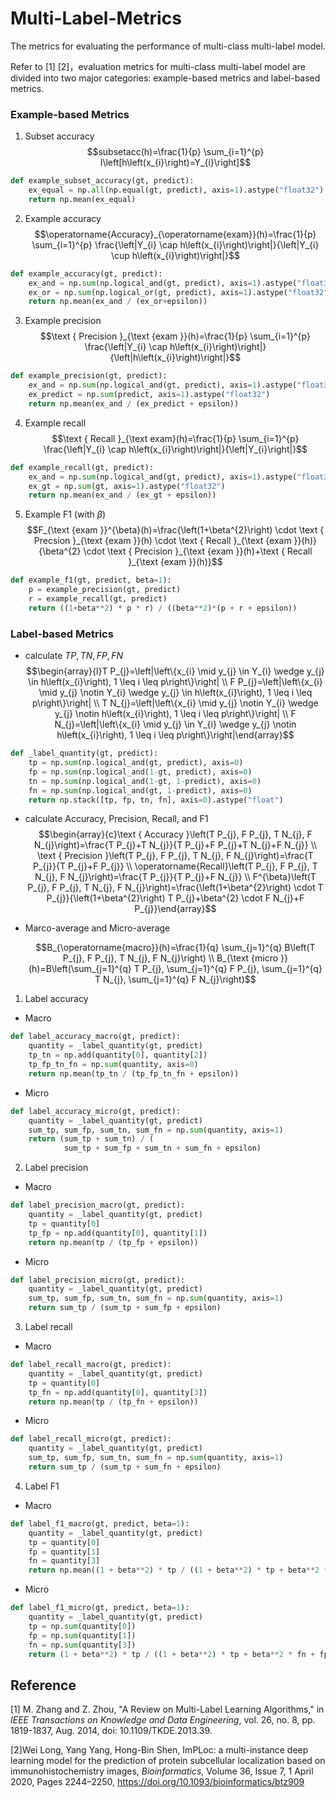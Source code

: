 # Multi-Label-Metrics
The metrics for evaluating the performance of multi-class multi-label model.

Refer to [1] [2]，evaluation metrics for multi-class multi-label model are divided into two major categories: example-based metrics and label-based metrics.
### Example-based Metrics
1. Subset accuracy
   $$subsetacc(h)=\frac{1}{p} \sum_{i=1}^{p} I\left[h\left(x_{i}\right)=Y_{i}\right]$$

```python
def example_subset_accuracy(gt, predict):
    ex_equal = np.all(np.equal(gt, predict), axis=1).astype("float32")
    return np.mean(ex_equal)
```

2. Example accuracy
   $$\operatorname{Accuracy}_{\operatorname{exam}}(h)=\frac{1}{p} \sum_{i=1}^{p} \frac{\left|Y_{i} \cap h\left(x_{i}\right)\right|}{\left|Y_{i} \cup h\left(x_{i}\right)\right|}$$

```python
def example_accuracy(gt, predict):
    ex_and = np.sum(np.logical_and(gt, predict), axis=1).astype("float32")
    ex_or = np.sum(np.logical_or(gt, predict), axis=1).astype("float32")
    return np.mean(ex_and / (ex_or+epsilon))
```

3. Example precision
   $$\text { Precision }_{\text {exam }}(h)=\frac{1}{p} \sum_{i=1}^{p} \frac{\left|Y_{i} \cap h\left(x_{i}\right)\right|}{\left|h\left(x_{i}\right)\right|}$$

```python
def example_precision(gt, predict):
    ex_and = np.sum(np.logical_and(gt, predict), axis=1).astype("float32")
    ex_predict = np.sum(predict, axis=1).astype("float32")
    return np.mean(ex_and / (ex_predict + epsilon))
```

4. Example recall
   $$\text { Recall }_{\text exam}(h)=\frac{1}{p} \sum_{i=1}^{p} \frac{\left|Y_{i} \cap h\left(x_{i}\right)\right|}{\left|Y_{i}\right|}$$

```python
def example_recall(gt, predict):
    ex_and = np.sum(np.logical_and(gt, predict), axis=1).astype("float32")
    ex_gt = np.sum(gt, axis=1).astype("float32")
    return np.mean(ex_and / (ex_gt + epsilon))
```

5. Example F1 (with $\beta$)
   $$F_{\text {exam }}^{\beta}(h)=\frac{\left(1+\beta^{2}\right) \cdot \text { Precsion }_{\text {exam }}(h) \cdot \text { Recall }_{\text {exam }}(h)}{\beta^{2} \cdot \text { Precision }_{\text {exam }}(h)+\text { Recall }_{\text {exam }}(h)}$$

```python
def example_f1(gt, predict, beta=1):
    p = example_precision(gt, predict)
    r = example_recall(gt, predict)
    return ((1+beta**2) * p * r) / ((beta**2)*(p + r + epsilon))
```

### Label-based Metrics


- calculate $TP,TN,FP,FN$
  $$\begin{array}{l}T P_{j}=\left|\left\{x_{i} \mid y_{j} \in Y_{i} \wedge y_{j} \in h\left(x_{i}\right), 1 \leq i \leq p\right\}\right| \\ F P_{j}=\left|\left\{x_{i} \mid y_{j} \notin Y_{i} \wedge y_{j} \in h\left(x_{i}\right), 1 \leq i \leq p\right\}\right| \\ T N_{j}=\left|\left\{x_{i} \mid y_{j} \notin Y_{i} \wedge y_{j} \notin h\left(x_{i}\right), 1 \leq i \leq p\right\}\right| \\ F N_{j}=\left|\left\{x_{i} \mid y_{j} \in Y_{i} \wedge y_{j} \notin h\left(x_{i}\right), 1 \leq i \leq p\right\}\right|\end{array}$$

```python
def _label_quantity(gt, predict):
    tp = np.sum(np.logical_and(gt, predict), axis=0)
    fp = np.sum(np.logical_and(1-gt, predict), axis=0)
    tn = np.sum(np.logical_and(1-gt, 1-predict), axis=0)
    fn = np.sum(np.logical_and(gt, 1-predict), axis=0)
    return np.stack([tp, fp, tn, fn], axis=0).astype("float")
```

- calculate Accuracy, Precision, Recall, and F1
  $$\begin{array}{c}\text { Accuracy }\left(T P_{j}, F P_{j}, T N_{j}, F N_{j}\right)=\frac{T P_{j}+T N_{j}}{T P_{j}+F P_{j}+T N_{j}+F N_{j}} \\ \text { Precision }\left(T P_{j}, F P_{j}, T N_{j}, F N_{j}\right)=\frac{T P_{j}}{T P_{j}+F P_{j}} \\ \operatorname{Recall}\left(T P_{j}, F P_{j}, T N_{j}, F N_{j}\right)=\frac{T P_{j}}{T P_{j}+F N_{j}} \\ F^{\beta}\left(T P_{j}, F P_{j}, T N_{j}, F N_{j}\right)=\frac{\left(1+\beta^{2}\right) \cdot T P_{j}}{\left(1+\beta^{2}\right) T P_{j}+\beta^{2} \cdot F N_{j}+F P_{j}}\end{array}$$

- Marco-average and Micro-average

  $$B_{\operatorname{macro}}(h)=\frac{1}{q} \sum_{j=1}^{q} B\left(T P_{j}, F P_{j}, T N_{j}, F N_{j}\right) \\ B_{\text {micro }}(h)=B\left(\sum_{j=1}^{q} T P_{j}, \sum_{j=1}^{q} F P_{j}, \sum_{j=1}^{q} T N_{j}, \sum_{j=1}^{q} F N_{j}\right)$$

1. Label accuracy

  - Macro

```python
def label_accuracy_macro(gt, predict):
    quantity = _label_quantity(gt, predict)
    tp_tn = np.add(quantity[0], quantity[2])
    tp_fp_tn_fn = np.sum(quantity, axis=0)
    return np.mean(tp_tn / (tp_fp_tn_fn + epsilon))
```
  - Micro 

```python
def label_accuracy_micro(gt, predict):
    quantity = _label_quantity(gt, predict)
    sum_tp, sum_fp, sum_tn, sum_fn = np.sum(quantity, axis=1)
    return (sum_tp + sum_tn) / (
            sum_tp + sum_fp + sum_tn + sum_fn + epsilon)
```

2. Label precision

- Macro

```python
def label_precision_macro(gt, predict):
    quantity = _label_quantity(gt, predict)
    tp = quantity[0]
    tp_fp = np.add(quantity[0], quantity[1])
    return np.mean(tp / (tp_fp + epsilon))
```

  - Micro
```python
def label_precision_micro(gt, predict):
    quantity = _label_quantity(gt, predict)
    sum_tp, sum_fp, sum_tn, sum_fn = np.sum(quantity, axis=1)
    return sum_tp / (sum_tp + sum_fp + epsilon)
```

3. Label recall
  - Macro
```python
def label_recall_macro(gt, predict):
    quantity = _label_quantity(gt, predict)
    tp = quantity[0]
    tp_fn = np.add(quantity[0], quantity[3])
    return np.mean(tp / (tp_fn + epsilon))
```
  - Micro
```python
def label_recall_micro(gt, predict):
    quantity = _label_quantity(gt, predict)
    sum_tp, sum_fp, sum_tn, sum_fn = np.sum(quantity, axis=1)
    return sum_tp / (sum_tp + sum_fn + epsilon)
```
4. Label F1
- Macro
```python
def label_f1_macro(gt, predict, beta=1):
    quantity = _label_quantity(gt, predict)
    tp = quantity[0]
    fp = quantity[1]
    fn = quantity[3]
    return np.mean((1 + beta**2) * tp / ((1 + beta**2) * tp + beta**2 * fn + fp))
```
- Micro
```python
def label_f1_micro(gt, predict, beta=1):
    quantity = _label_quantity(gt, predict)
    tp = np.sum(quantity[0])
    fp = np.sum(quantity[1])
    fn = np.sum(quantity[3])
    return (1 + beta**2) * tp / ((1 + beta**2) * tp + beta**2 * fn + fp)
```




## Reference
[1] M. Zhang and Z. Zhou, "A Review on Multi-Label Learning Algorithms," in *IEEE Transactions on Knowledge and Data Engineering*, vol. 26, no. 8, pp. 1819-1837, Aug. 2014, doi: 10.1109/TKDE.2013.39.

[2]Wei Long, Yang Yang, Hong-Bin Shen, ImPLoc: a multi-instance deep learning model for the prediction of protein subcellular localization based on immunohistochemistry images, *Bioinformatics*, Volume 36, Issue 7, 1 April 2020, Pages 2244–2250, https://doi.org/10.1093/bioinformatics/btz909
